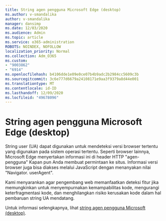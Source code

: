 ```yaml
---
title: String agen pengguna Microsoft Edge (desktop)
ms.author: v-smandalika
author: v-smandalika
manager: dansimp
ms.date: 12/03/2020
ms.audience: Admin
ms.topic: article
ms.service: o365-administration
ROBOTS: NOINDEX, NOFOLLOW
localization_priority: Normal
ms.collection: Adm_O365
ms.custom:
- "9003862"
- "6914"
ms.openlocfilehash: b4106dde1e09e0ce07b4b9adc2b2984cc5609c3b
ms.sourcegitcommit: 3c6e777d6679a24108171e9aa3f9379a8d44e001
ms.translationtype: MT
ms.contentlocale: id-ID
ms.lasthandoff: 12/09/2020
ms.locfileid: "49678096"
---
```

# <a name="microsoft-edge-user-agent-string-desktop"></a>String agen pengguna Microsoft Edge (desktop)

String user (UA) dapat digunakan untuk mendeteksi versi browser tertentu yang digunakan pada sistem operasi tertentu. Seperti browser lainnya, Microsoft Edge menyertakan informasi ini di header HTTP "agen-pengguna" Kapan pun Anda membuat permintaan ke situs. Informasi versi browser juga bisa diakses melalui JavaScript dengan menanyakan nilai "Navigator. userAgent".

Kami menyarankan agar pengembang web memanfaatkan deteksi fitur jika memungkinkan untuk menyempurnakan kemampabilitas kode, mengurangi keterfragmentasi kode, dan menghilangkan risiko kerusakan kode dalam hal pembaruan string UA mendatang.

Untuk informasi selengkapnya, lihat [string agen pengguna Microsoft (desktop)](https://docs.microsoft.com/microsoft-edge/web-platform/user-agent-string).